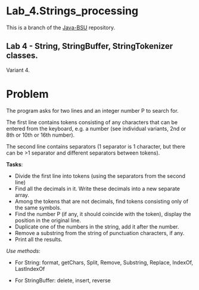 # Lab_4.Strings_processing
This is a branch of the [Java-BSU](https://github.com/asenyarb/Java-BSU/) repository.

## Lab 4 - **String, StringBuffer, StringTokenizer classes**.
Variant 4.
# Problem
The program asks for two lines and an integer number P to search for. 

The first line contains tokens consisting of any characters that can be entered from the keyboard, e.g. a number (see individual variants, 2nd or 8th or 10th or 16th number).

The second line contains separators (1 separator is 1 character, but there can be >1 separator and different separators between tokens).

**Tasks**:
- Divide the first line into tokens (using the separators from the second line)
- Find all the decimals in it. Write these decimals into a new separate array. 
- Among the tokens that are not decimals, find tokens consisting only of the same symbols. 
- Find the number P (if any, it should coincide with the token), display the position in the original line. 
- Duplicate one of the numbers in the string, add it after the number. 
- Remove a substring from the string of punctuation characters, if any.  
- Print all the results.

*Use methods*:

- For String: format, getChars, Split, Remove, Substring, Replace, IndexOf, LastIndexOf

- For StringBuffer: delete, insert, reverse
